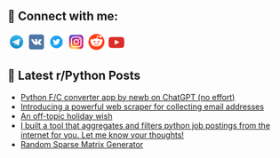 ## 🔎 Connect with me:
[<img src="https://github.com/bullbesh/bullbesh/blob/main/images/Telegram.png" width="32" height="32" />](https://t.me/bullbesh)
[<img src="https://github.com/bullbesh/bullbesh/blob/main/images/VK.png" width="32" height="32" />](https://vk.com/bullbesh)
[<img src="https://github.com/bullbesh/bullbesh/blob/main/images/Twitter.png" width="32" height="32" />](https://twitter.com/bullbesh1)
[<img src="https://github.com/bullbesh/bullbesh/blob/main/images/Instagram.png" width="32" height="32" />](https://www.instagram.com/bullbesh)
[<img src="https://github.com/bullbesh/bullbesh/blob/main/images/Reddit.png" width="32" height="32" />](https://www.reddit.com/user/bullbesh)
[<img src="https://github.com/bullbesh/bullbesh/blob/main/images/YouTube.png" width="32" height="32" />](https://www.youtube.com/channel/UCtfjRs6uzgq5mfm8S06WTcg)

## 📕 Latest r/Python Posts
<!-- BLOG-POST-LIST:START -->
- [Python F/C converter app by newb on ChatGPT &lpar;no effort&rpar;](https://www.reddit.com/r/Python/comments/ztl8qc/python_fc_converter_app_by_newb_on_chatgpt_no/)
- [Introducing a powerful web scraper for collecting email addresses](https://www.reddit.com/r/Python/comments/ztl8ov/introducing_a_powerful_web_scraper_for_collecting/)
- [An off-topic holiday wish](https://www.reddit.com/r/Python/comments/ztks4v/an_offtopic_holiday_wish/)
- [I built a tool that aggregates and filters python job postings from the internet for you. Let me know your thoughts!](https://www.reddit.com/r/Python/comments/ztj5s2/i_built_a_tool_that_aggregates_and_filters_python/)
- [Random Sparse Matrix Generator](https://www.reddit.com/r/Python/comments/ztfhf3/random_sparse_matrix_generator/)
<!-- BLOG-POST-LIST:END -->
